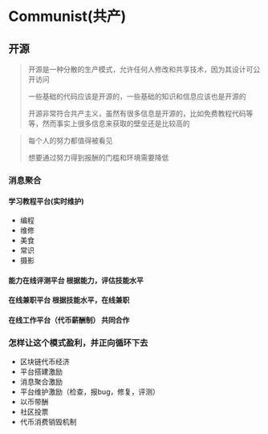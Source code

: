 # Communist(共产)
## 开源
> 开源是一种分散的生产模式，允许任何人修改和共享技术，因为其设计可公开访问
> 
> 一些基础的代码应该是开源的，一些基础的知识和信息应该也是开源的
> 
> 开源非常符合共产主义，虽然有很多信息是开源的，比如免费教程代码等等，然而事实上很多信息来获取的壁垒还是比较高的

> 每个人的努力都值得被看见
> 
> 想要通过努力得到报酬的门槛和环境需要降低
>
### 消息聚合	
	
#### 学习教程平台(实时维护)
* 编程
* 维修
* 美食
* 常识
* 摄影
	
#### 能力在线评测平台	根据能力，评估技能水平
	
#### 在线兼职平台	根据技能水平，在线兼职
	
#### 在线工作平台（代币薪酬制）	共同合作
	
	
### 怎样让这个模式盈利，并正向循环下去	
* 区块链代币经济	
* 平台搭建激励	
* 消息聚合激励	
* 平台维护激励（检查，报bug，修复，评测）	
* 以币带酬	
* 社区投票	
* 代币消费销毁机制	
